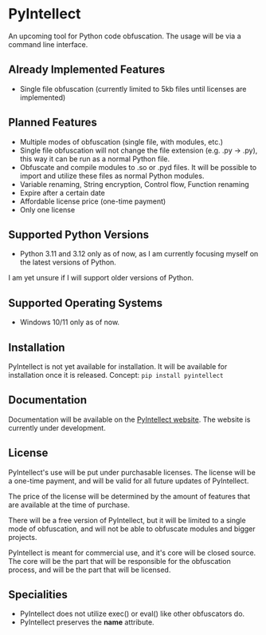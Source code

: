 # PyIntellect
An upcoming tool for Python code obfuscation.
The usage will be via a command line interface.

## Already Implemented Features
- Single file obfuscation (currently limited to 5kb files until licenses are implemented)

## Planned Features
- Multiple modes of obfuscation (single file, with modules, etc.)
- Single file obfuscation will not change the file extension (e.g. .py -> .py), this way it can be run as a normal Python file.
- Obfuscate and compile modules to .so or .pyd files. It will be possible to import and utilize these files as normal Python modules.
- Variable renaming, String encryption, Control flow, Function renaming
- Expire after a certain date
- Affordable license price (one-time payment)
- Only one license

## Supported Python Versions
- Python 3.11 and 3.12 only as of now, as I am currently focusing myself on the latest versions of Python.

I am yet unsure if I will support older versions of Python.

## Supported Operating Systems
- Windows 10/11 only as of now.

## Installation
PyIntellect is not yet available for installation. It will be available for installation once it is released.
Concept: `pip install pyintellect`

## Documentation
Documentation will be available on the [PyIntellect website](https://pyintellect.com). The website is currently under development.

## License
PyIntellect's use will be put under purchasable licenses. The license will be a one-time payment, and will be valid for all future updates of PyIntellect.

The price of the license will be determined by the amount of features that are available at the time of purchase.

There will be a free version of PyIntellect, but it will be limited to a single mode of obfuscation, and will not be able to obfuscate modules and bigger projects.

PyIntellect is meant for commercial use, and it's core will be closed source. The core will be the part that will be responsible for the obfuscation process, and will be the part that will be licensed.

## Specialities
- PyIntellect does not utilize exec() or eval() like other obfuscators do.
- PyIntellect preserves the __name__ attribute.